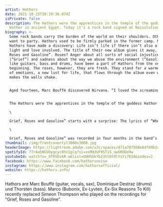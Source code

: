 ```yaml
---
artist: Hathors
date: 2021-10-15T16:19:38.074Z
isPrivate: false
description: The Hathors were the apprentices in the temple of the goddess
  Hathor in ancient Egypt. Today it's a rock band signed at Noisolution.
biography: >-
  Some rock bands carry the burden of the world on their shoulders. Others just
  want to party. Hathors used to be firmly parked in the former camp. No longer!
  Hathors have made a discovery: Life isn’t life if there isn’t also a little
  light and love involved. The title of their new album gives it away, “Grief,
  Roses and Gasoline”. Roses? Anger about all sorts of social injustice
  (“Grief”) and sadness about the way we abuse the environment (“Gasoline”),
  like guitars, bass and drums, have been a part of Hathors from the very
  beginning. The roses, however, they are fresh. They stand for a warmer strand
  of emotions, a new lust for life, that flows through the album even when it
  makes the walls shake.


  Aged fourteen, Marc Bouffé discovered Nirvana. “I loved the screaming. It felt cathartic”, he says, “like a soul singer giving free reign to his feelings.” He borrowed his sister’s guitar, learnt two chords and started his first band: “To be on stage with your best friends, travel the world, and do with your life what you really want to – it became my dream.” Remarkably, the dream soon became reality. Just as swiftly, Bouffé threw off the shackles of grunge to follow his own vision of a guitar-driven high-octane rock sound where each riff and each lick served not the ego, but the song. 


  The Hathors were the apprentices in the temple of the goddess Hathor in ancient Egypt. Apart from the arts, she was also looking after love, death and the pleasures of intoxication. Is there a more perfect name for a rock band? The modern Hathors’ debut album was released in 2011. A superior offering of post-grunge rock, it garnered plenty of praise, especially in the French-speaking world. However, the production felt just a little too streamlined to the band, too controlled to be true. Their second album “Brainwash” (2013) was their incendiary response: more sweat, more mistakes, and more life. “Panem et Circenses” followed in 2017, still raw but a little more subtle… \

  \

  Grief, Roses and Gasoline” starts with a surprise: The lyrics of “Where Were You” may bemoan the soulless rat race of modern performance society, but the song rattles along with such joyous abandon – not to mention a cheeky na-na-na-na chorus – that any feelings of frustration are instantly banished. And that’s just the beginning. What follows is a bubbling cauldron of deep and urgent rhythms, crisp choruses, and moods that range from soulfully thoughtful to exuberantly angry, all the way to simply euphoric. With this album, the band has found the perfect balance between the raw energy of their live shows and a love of detail that can only be forged in the studio. \

  \

  Grief, Roses and Gasoline” was recorded in four months in the band’s studio in Winterthur, a small but musical town near Zurich. “With this album we have almost arrived back where we started”, says Bouffé: “Except now we have complete control over our recordings and the type of aesthetic we want to go for. And we had a massive craving for memorable and carefully produced songs that were also spikey and hard-hitting…” After the band had done their work, John Goodmanson (Bikini Kill, Pavement, Wu-Tang Clan) rounded it off with a brilliant mix in his studio in Seattle.
thumbnail: /img/frontcovertyl3000x3000.jpg
headerImage: https://lightroom.adobe.com/v2c/spaces/d71a707568e84f09b345e7a11ca248ff/assets/feea20790b47915ffcd67e5048ed1652/revisions/6f193d9a53574d9f9a056b9a8a2354da/renditions/9bed3394c0844020c512cb2741311d40
spotifyId: 77rAaSNCUOygcyc8hV2glq?si=xsMd3UF9STiS_uw6RDDo9w
youtubeId: watch?v=_OTR5EvkR-w&list=UUH5UkYb23ttDt9ltsYi78IA&index=2
facebook: https://www.facebook.com/hathorsnoise
instagram: https://www.instagram.com/hathorsofficial/
website: https://hathors.info/
---
```

Hathors are Marc Bouffé (guitar, vocals, sax), Dominique Destraz (drums) und Thorsten (bass). Marco (Bubonix, Ex-Lyvten, Ex-Six Reasons To Kill) recently replaced Simeon Thompson who played on the recordings for “Grief, Roses and Gasoline”.